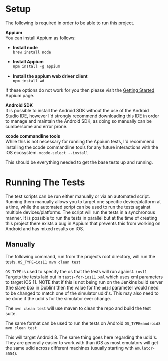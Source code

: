# Setup
The following is required in order to be able to run this project.

**Appium**  
You can install Appium as follows:  
- **Install node**  
`brew install node`

- **Install Appium**  
`npm install -g appium`

- **Install the appium web driver client**  
`npm install wd`

If these options do not work for you then please visit the [Getting Started](http://appium.io/docs/en/about-appium/getting-started/?lang=en) Appium page. 

**Android SDK**  
It is possible to install the Android SDK without the use of the Android Studio IDE, however I'd strongly recommend downloading this IDE
in order to manage and maintain the Android SDK, as doing so manually can be cumbersome and error prone.

**xcode commandline tools**  
While this is not necessary for running the Appium tests, I'd recommend installing the xcode commandline tools for any future interactions with
the iOS ecosystem.
`xcode-select --install`


This should be everything needed to get the base tests up and running.


# Running The Tests
The test scripts can be run either manually or via an automated script. Running them manually allows you to target one specific 
device/platform at a time, while the automated script can be used to run the tests against multiple devices/platforms.
The script will run the tests in a synchronous manner. It is possible to run the tests in parallel but at the time of creating this project 
there exists a bug in Appium that prevents this from working on Android and has mixed results on iOS.

## Manually
The following command, run from the projects root directory, will run the tests.
`OS_TYPE=ios11 mvn clean test`

`OS_TYPE` is used to specify the os that the tests will run against.
`ios11` Targets the tests laid out in `tests-for-ios11.xml` which uses xml parameters to target iOS 11. NOTE that if this is not being run on the 
Jenkins build server (the slave box in Dublin) then the value for the `udid` parameter would need to be changed to match one of the simulator
udid's. This may also need to be done if the udid's for the simulator ever change.

The `mvn clean test` will use maven to clean the repo and build the test suite.

The same format can be used to run the tests on Android
`OS_TYPE=android8 mvn clean test`

This will target Android 8. The same thing goes here regarding the udid's. They are generally easier to work with than iOS as most emulators will get 
the same udid across different machines (usually starting with `emulator-5554`).